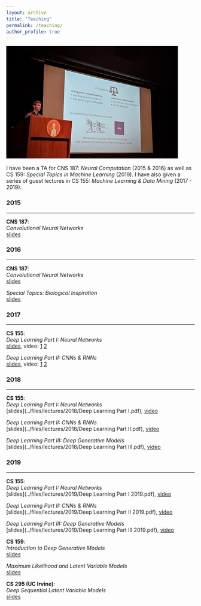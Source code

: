 ```yaml
---
layout: archive
title: "Teaching"
permalink: /teaching/
author_profile: true
---
```


![alt text](../images/me_teaching.jpg "Lecturing in Ramo Auditorium")

I have been a TA for CNS 187: *Neural Computation* (2015 & 2016) as well as CS 159: *Special Topics in Machine Learning* (2019). I have also given a series of guest lectures in CS 155: *Machine Learning & Data Mining* (2017 - 2019).

### 2015
___

**CNS 187**:  
*Convolutional Neural Networks*  
[slides](../files/lectures/2015/Convolution.pdf)

### 2016
___

**CNS 187**:  
*Convolutional Neural Networks*  
[slides](../files/lectures/2016/deep_learning_cnns.pdf)

*Special Topics: Biological Inspiration*  
[slides](../files/lectures/2016/Special_Topics.pdf)

### 2017
___

**CS 155**:  
*Deep Learning Part I: Neural Networks*  
[slides](../files/lectures/2017/deep_learning_part_1.pdf), video: [1](https://www.youtube.com/watch?v=deAK7a7TB1o) [2](https://www.youtube.com/watch?v=YGRxbXTsMks)

*Deep Learning Part II: CNNs & RNNs*  
[slides](../files/lectures/2017/deep_learning_part_2.pdf), video: [1](https://www.youtube.com/watch?v=k9AYjOXzePM) [2](https://www.youtube.com/watch?v=BEw_9il7qwY)

### 2018
___

**CS 155**:  
*Deep Learning Part I: Neural Networks*  
[slides](../files/lectures/2018/Deep Learning Part I.pdf), [video](https://www.youtube.com/watch?v=tUeWFEZCn7U)

*Deep Learning Part II: CNNs & RNNs*  
[slides](../files/lectures/2018/Deep Learning Part II.pdf), [video](https://www.youtube.com/watch?v=ggcomuj0-8U)

*Deep Learning Part III: Deep Generative Models*  
[slides](../files/lectures/2018/Deep Learning Part III.pdf), [video](https://www.youtube.com/watch?v=hWbnZKXZdEs)

### 2019
___

**CS 155**:  
*Deep Learning Part I: Neural Networks*  
[slides](../files/lectures/2019/Deep Learning Part I 2019.pdf), [video](https://www.youtube.com/watch?v=gdudmI7MwBc)

*Deep Learning Part II: CNNs & RNNs*  
[slides](../files/lectures/2019/Deep Learning Part II 2019.pdf), [video](https://www.youtube.com/watch?v=v_7mZPev9Hk)

*Deep Learning Part III: Deep Generative Models*  
[slides](../files/lectures/2019/Deep Learning Part III 2019.pdf), [video](https://www.youtube.com/watch?v=Sb6RQfG-QQM)

**CS 159**:  
*Introduction to Deep Generative Models*  
[slides](../files/lectures/2019/CS159_lecture1.pdf)

*Maximum Likelihood and Latent Variable Models*  
[slides](../files/lectures/2019/CS159_lecture2.pdf)

**CS 295 (UC Irvine)**:  
*Deep Sequential Latent Variable Models*  
[slides](../files/lectures/2019/deep_sequential_models.pdf)
